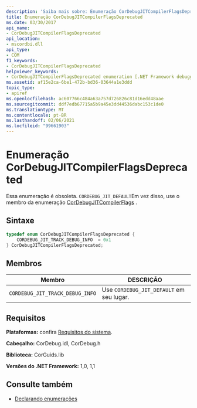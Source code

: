 ```yaml
---
description: 'Saiba mais sobre: Enumeração CorDebugJITCompilerFlagsDeprecated'
title: Enumeração CorDebugJITCompilerFlagsDeprecated
ms.date: 03/30/2017
api_name:
- CorDebugJITCompilerFlagsDeprecated
api_location:
- mscordbi.dll
api_type:
- COM
f1_keywords:
- CorDebugJITCompilerFlagsDeprecated
helpviewer_keywords:
- CorDebugJITCompilerFlagsDeprecated enumeration [.NET Framework debugging]
ms.assetid: af15e2ca-6be1-472b-bd36-03644a1e3ddd
topic_type:
- apiref
ms.openlocfilehash: ac607766c484a63a757d726826c81d16edd48aae
ms.sourcegitcommit: ddf7edb67715a5b9a45e3dd44536dabc153c1de0
ms.translationtype: MT
ms.contentlocale: pt-BR
ms.lasthandoff: 02/06/2021
ms.locfileid: "99661903"
---
```

# <a name="cordebugjitcompilerflagsdeprecated-enumeration"></a>Enumeração CorDebugJITCompilerFlagsDeprecated

Essa enumeração é obsoleta. `CORDEBUG_JIT_DEFAULT`Em vez disso, use o membro da enumeração [CorDebugJITCompilerFlags](cordebugjitcompilerflags-enumeration.md) .  
  
## <a name="syntax"></a>Sintaxe  
  
```cpp  
typedef enum CorDebugJITCompilerFlagsDeprecated {  
    CORDEBUG_JIT_TRACK_DEBUG_INFO  = 0x1  
} CorDebugJITCompilerFlagsDeprecated;  
```  
  
## <a name="members"></a>Membros  
  
|Membro|DESCRIÇÃO|  
|------------|-----------------|  
|`CORDEBUG_JIT_TRACK_DEBUG_INFO`|Use `CORDEBUG_JIT_DEFAULT` em seu lugar.|  
  
## <a name="requirements"></a>Requisitos  

 **Plataformas:** confira [Requisitos do sistema](../../get-started/system-requirements.md).  
  
 **Cabeçalho:** CorDebug.idl, CorDebug.h  
  
 **Biblioteca:** CorGuids.lib  
  
 **Versões do .NET Framework:** 1,0, 1,1  
  
## <a name="see-also"></a>Consulte também

- [Declarando enumerações](debugging-enumerations.md)
